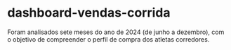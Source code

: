 # dashboard-vendas-corrida
Foram analisados sete meses do ano de 2024 (de junho a dezembro), com o objetivo de compreender o perfil de compra dos atletas corredores.
